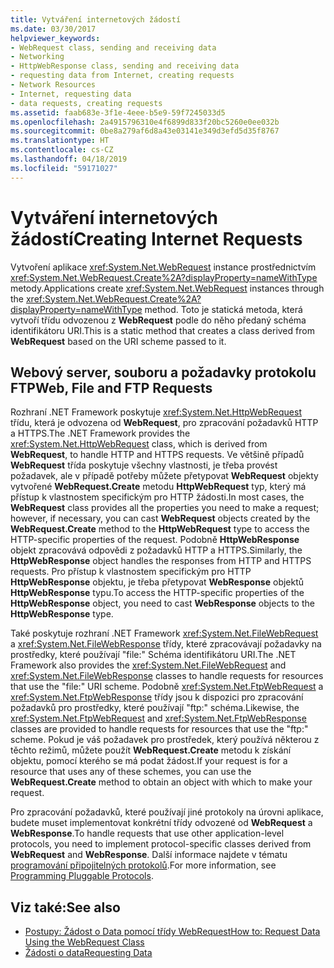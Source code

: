 ```yaml
---
title: Vytváření internetových žádostí
ms.date: 03/30/2017
helpviewer_keywords:
- WebRequest class, sending and receiving data
- Networking
- HttpWebResponse class, sending and receiving data
- requesting data from Internet, creating requests
- Network Resources
- Internet, requesting data
- data requests, creating requests
ms.assetid: faab683e-3f1e-4eee-b5e9-59f7245033d5
ms.openlocfilehash: 2a4915796310e4f6899d833f20bc5260e0ee032b
ms.sourcegitcommit: 0be8a279af6d8a43e03141e349d3efd5d35f8767
ms.translationtype: HT
ms.contentlocale: cs-CZ
ms.lasthandoff: 04/18/2019
ms.locfileid: "59171027"
---
```

# <a name="creating-internet-requests"></a><span data-ttu-id="18827-102">Vytváření internetových žádostí</span><span class="sxs-lookup"><span data-stu-id="18827-102">Creating Internet Requests</span></span>
<span data-ttu-id="18827-103">Vytvoření aplikace <xref:System.Net.WebRequest> instance prostřednictvím <xref:System.Net.WebRequest.Create%2A?displayProperty=nameWithType> metody.</span><span class="sxs-lookup"><span data-stu-id="18827-103">Applications create <xref:System.Net.WebRequest> instances through the <xref:System.Net.WebRequest.Create%2A?displayProperty=nameWithType> method.</span></span> <span data-ttu-id="18827-104">Toto je statická metoda, která vytvoří třídu odvozenou z **WebRequest** podle do něho předaný schéma identifikátoru URI.</span><span class="sxs-lookup"><span data-stu-id="18827-104">This is a static method that creates a class derived from **WebRequest** based on the URI scheme passed to it.</span></span>  
  
## <a name="web-file-and-ftp-requests"></a><span data-ttu-id="18827-105">Webový server, souboru a požadavky protokolu FTP</span><span class="sxs-lookup"><span data-stu-id="18827-105">Web, File and FTP Requests</span></span>  
 <span data-ttu-id="18827-106">Rozhraní .NET Framework poskytuje <xref:System.Net.HttpWebRequest> třídu, která je odvozena od **WebRequest**, pro zpracování požadavků HTTP a HTTPS.</span><span class="sxs-lookup"><span data-stu-id="18827-106">The .NET Framework provides the <xref:System.Net.HttpWebRequest> class, which is derived from **WebRequest**, to handle HTTP and HTTPS requests.</span></span> <span data-ttu-id="18827-107">Ve většině případů **WebRequest** třída poskytuje všechny vlastnosti, je třeba provést požadavek, ale v případě potřeby můžete přetypovat **WebRequest** objekty vytvořené **WebRequest.Create**  metodu **HttpWebRequest** typ, který má přístup k vlastnostem specifickým pro HTTP žádosti.</span><span class="sxs-lookup"><span data-stu-id="18827-107">In most cases, the **WebRequest** class provides all the properties you need to make a request; however, if necessary, you can cast **WebRequest** objects created by the **WebRequest.Create** method to the **HttpWebRequest** type to access the HTTP-specific properties of the request.</span></span> <span data-ttu-id="18827-108">Podobně **HttpWebResponse** objekt zpracovává odpovědi z požadavků HTTP a HTTPS.</span><span class="sxs-lookup"><span data-stu-id="18827-108">Similarly, the **HttpWebResponse** object handles the responses from HTTP and HTTPS requests.</span></span> <span data-ttu-id="18827-109">Pro přístup k vlastnostem specifickým pro HTTP **HttpWebResponse** objektu, je třeba přetypovat **WebResponse** objektů **HttpWebResponse** typu.</span><span class="sxs-lookup"><span data-stu-id="18827-109">To access the HTTP-specific properties of the **HttpWebResponse** object, you need to cast **WebResponse** objects to the **HttpWebResponse** type.</span></span>  
  
 <span data-ttu-id="18827-110">Také poskytuje rozhraní .NET Framework <xref:System.Net.FileWebRequest> a <xref:System.Net.FileWebResponse> třídy, které zpracovávají požadavky na prostředky, které používají "file:" Schéma identifikátoru URI.</span><span class="sxs-lookup"><span data-stu-id="18827-110">The .NET Framework also provides the <xref:System.Net.FileWebRequest> and <xref:System.Net.FileWebResponse> classes to handle requests for resources that use the "file:" URI scheme.</span></span> <span data-ttu-id="18827-111">Podobně <xref:System.Net.FtpWebRequest> a <xref:System.Net.FtpWebResponse> třídy jsou k dispozici pro zpracování požadavků pro prostředky, které používají "ftp:" schéma.</span><span class="sxs-lookup"><span data-stu-id="18827-111">Likewise, the <xref:System.Net.FtpWebRequest> and <xref:System.Net.FtpWebResponse> classes are provided to handle requests for resources that use the "ftp:" scheme.</span></span> <span data-ttu-id="18827-112">Pokud je váš požadavek pro prostředek, který používá některou z těchto režimů, můžete použít **WebRequest.Create** metodu k získání objektu, pomocí kterého se má podat žádost.</span><span class="sxs-lookup"><span data-stu-id="18827-112">If your request is for a resource that uses any of these schemes, you can use the **WebRequest.Create** method to obtain an object with which to make your request.</span></span>  
  
 <span data-ttu-id="18827-113">Pro zpracování požadavků, které používají jiné protokoly na úrovni aplikace, budete muset implementovat konkrétní třídy odvozené od **WebRequest** a **WebResponse**.</span><span class="sxs-lookup"><span data-stu-id="18827-113">To handle requests that use other application-level protocols, you need to implement protocol-specific classes derived from **WebRequest** and **WebResponse**.</span></span> <span data-ttu-id="18827-114">Další informace najdete v tématu [programování připojitelných protokolů](../../../docs/framework/network-programming/programming-pluggable-protocols.md).</span><span class="sxs-lookup"><span data-stu-id="18827-114">For more information, see [Programming Pluggable Protocols](../../../docs/framework/network-programming/programming-pluggable-protocols.md).</span></span>  
  
## <a name="see-also"></a><span data-ttu-id="18827-115">Viz také:</span><span class="sxs-lookup"><span data-stu-id="18827-115">See also</span></span>

- [<span data-ttu-id="18827-116">Postupy: Žádost o Data pomocí třídy WebRequest</span><span class="sxs-lookup"><span data-stu-id="18827-116">How to: Request Data Using the WebRequest Class</span></span>](../../../docs/framework/network-programming/how-to-request-data-using-the-webrequest-class.md)
- [<span data-ttu-id="18827-117">Žádosti o data</span><span class="sxs-lookup"><span data-stu-id="18827-117">Requesting Data</span></span>](../../../docs/framework/network-programming/requesting-data.md)
